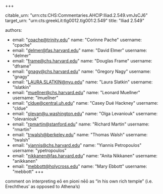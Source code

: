 +++


citable_urn: "urn:cts:CHS:Commentaries.AHCIP:Iliad.2.549.vmJsCJ6"
target_urn: "urn:cts:greekLit:tlg0012.tlg001:2.549"
title: "Iliad 2.549"

authors:
- email: "cpache@trinity.edu"
  name: "Corinne Pache"
  username: "cpache"
- email: "delmer@fas.harvard.edu"
  name: "David Elmer"
  username: "delmer"
- email: "frame@chs.harvard.edu"
  name: "Douglas Frame"
  username: "dframe"
- email: "gnagy@chs.harvard.edu"
  name: "Gregory Nagy"
  username: "gnagy"
- email: "LAURA.SLATKIN@nyu.edu"
  name: "Laura Slatkin"
  username: "lslatkin"
- email: "muellner@chs.harvard.edu"
  name: "Leonard Muellner"
  username: "lmuellner"
- email: "cldue@central.uh.edu"
  name: "Casey Dué Hackney"
  username: "cldue"
- email: "olevan@u.washington.edu"
  name: "Olga Levaniouk"
  username: "olevaniouk"
- email: "rpmartin@stanford.edu"
  name: "Richard Martin"
  username: "rmartin"
- email: "trwalsh@berkeley.edu"
  name: "Thomas Walsh"
  username: "twalsh"
- email: "yiannis@chs.harvard.edu"
  name: "Yiannis Petropoulos"
  username: "ypetropoulos"
- email: "nikkanen@fas.harvard.edu"
  name: "Anita Nikkanen"
  username: "anikkanen"
- email: "mebbott@holycross.edu"
  name: "Mary Ebbott"
  username: "mebbott"
+++

<p>comment on interpreting eō en pioni nēō as “in his own rich temple” (i.e. Erechtheus’ as opposed to Athena’s)</p>